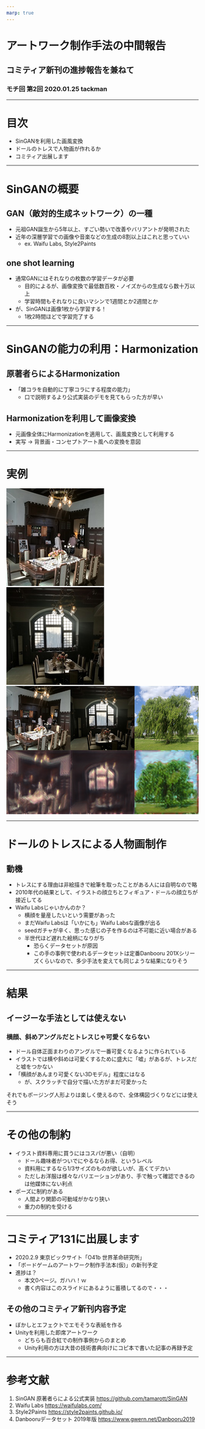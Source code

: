 ```yaml
---
marp: true
---
```


# アートワーク制作手法の中間報告

## コミティア新刊の進捗報告を兼ねて

### モチ回 第2回 2020.01.25 tackman

---

# 目次

- SinGANを利用した画風変換
- ドールのトレスで人物画が作れるか
- コミティア出展します
  
---

# SinGANの概要

## GAN（敵対的生成ネットワーク）の一種

- 元祖GAN誕生から5年以上、すごい勢いで改善やバリアントが発明された
- 近年の深層学習での画像や音楽などの生成の8割以上はこれと思っていい
  - ex. Waifu Labs, Style2Paints

## one shot learning

- 通常GANにはそれなりの枚数の学習データが必要
  - 目的によるが、画像変換で最低数百枚・ノイズからの生成なら数十万以上
  - 学習時間もそれなりに良いマシンで1週間とか2週間とか
- が、SinGANは画像1枚から学習する！
  - 1枚2時間ほどで学習完了する

---

# SinGANの能力の利用：Harmonization

## 原著者らによるHarmonization

- 「雑コラを自動的に丁寧コラにする程度の能力」
  - 口で説明するより公式実装のデモを見てもらった方が早い

## Harmonizationを利用して画像変換

- 元画像全体にHarmonizationを適用して、画風変換として利用する
- 実写 → 背景画・コンセプトアート風への変換を意図

---

# 実例

![](img/in01.jpg) ![](img/in02.jpg)  ![](img/all.png)

---

# ドールのトレスによる人物画制作

## 動機

- トレスにする理由は非絵描きで絵筆を取ったことがある人には自明なので略
- 2010年代の結果として、イラストの顔立ちとフィギュア・ドールの顔立ちが接近してる
- Waifu Labsじゃいかんのか？
  - 横顔を量産したいという需要があった
  - まだWaifu Labsは「いかにも」Waifu Labsな画像が出る
  - seedガチャが辛く、思った感じの子を作るのは不可能に近い場合がある
  - 半世代ほど遅れた絵柄になりがち
    - 恐らくデータセットが原因
    - この手の事例で使われるデータセットは定番Danbooru 201Xシリーズくらいなので、多少手法を変えても同じような結果になりそう

---

# 結果

## イージーな手法としては使えない

### 横顔、斜めアングルだとトレスじゃ可愛くならない

- ドール自体正面まわりのアングルで一番可愛くなるように作られている
- イラストでは横や斜めは可愛くするために盛大に「嘘」があるが、トレスだと嘘をつかない
- 「横顔があんまり可愛くない3Dモデル」程度にはなる
  - が、スクラッチで自分で描いた方がまだ可愛かった

それでもポージング人形よりは楽しく使えるので、全体構図づくりなどには使えそう

---

# その他の制約

- イラスト資料専用に買うにはコスパが悪い（自明）
  - ドール趣味者がついでにやるならお得、というレベル
  - 資料用にするなら1/3サイズのものが欲しいが、高くてデカい
  - ただしお洋服は様々なバリエーションがあり、手で触って確認できるのは他媒体にない利点
- ポーズに制約がある
  - 人間より関節の可動域がかなり狭い
  - 重力の制約を受ける

---

# コミティア131に出展します

- 2020.2.9 東京ビックサイト「O41b 世界革命研究所」
- 「ボードゲームのアートワーク制作手法本(仮)」の新刊予定
- 進捗は？
  - 本文0ページ。ガハハ！ｗ
  - 書く内容はこのスライドにあるように蓄積してるので・・・

## その他のコミティア新刊内容予定

- ぼかしとエフェクトでエモそうな表紙を作る
- Unityを利用した即席アートワーク
  - どちらも百合紅での制作事例からのまとめ
  - Unity利用の方は大昔の技術書典向けにコピ本で書いた記事の再録予定

---

# 参考文献

1. SinGAN 原著者らによる公式実装 https://github.com/tamarott/SinGAN
1. Waifu Labs https://waifulabs.com/
2. Style2Paints https://style2paints.github.io/
3. Danbooruデータセット 2019年版 https://www.gwern.net/Danbooru2019